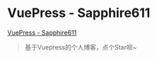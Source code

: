 # VuePress - Sapphire611

[VuePress - Sapphire611](https://sapphire611.github.io/)

> 基于Vuepress的个人博客，点个Star呗~
